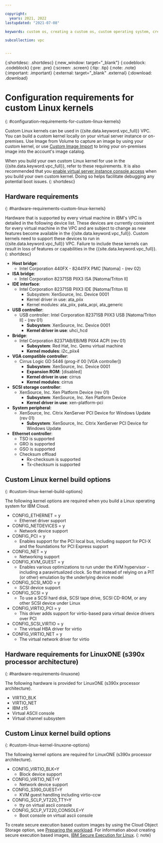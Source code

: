 ```yaml
---

copyright:
  years: 2021, 2022
lastupdated: "2021-07-08"

keywords: custom os, creating a custom os, custom operating system, creating a custom operating system, kernel, custom kernel

subcollection: vpc


---
```


{:shortdesc: .shortdesc}
{:new_window: target="_blank"}
{:codeblock: .codeblock}
{:pre: .pre}
{:screen: .screen}
{:tip: .tip}
{:note: .note}
{:important: .important}
{:external: target="_blank" .external}
{:download: .download}

# Configuration requirements for custom Linux kernels
{: #configuration-requirements-for-custom-linux-kernels}

Custom Linux kernels can be used in {{site.data.keyword.vpc_full}} VPC. You can build a custom kernel locally on your virtual server instance or on-premises. Use Image from Volume to capture an image by using your custom kernel, or use [Custom Image Import](https://test.cloud.ibm.com/docs/vpc?topic=vpc-managing-images#import-custom-image) to bring your on-premises image into the account's image catalog.

When you build your own custom Linux kernel for use in the {{site.data.keyword.vpc_full}}, refer to these requirements. It is also recommended that you [enable virtual server instance console access](/docs/vpc?topic=vpc-vsi_is_connecting_console) when you build your own custom kernel. Doing so helps facilitate debugging any potential boot issues.
{: shortdesc}

## Hardware requirements
{: #hardware-requirements-custom-linux-kernels}

Hardware that is supported by every virtual machine in IBM's VPC is detailed in the following device list. These devices are currently consistent for every virtual machine in the VPC and are subject to change as new features become available in the {{site.data.keyword.vpc_full}}. Custom kernels need to support these devices to run in {{site.data.keyword.vpc_full}} VPC. Failure to include these kernels can result in loss of features or capabilities in the {{site.data.keyword.vpc_full}}.
{: shortdesc}

- **Host bridge**:
   - Intel Corporation 440FX - 82441FX PMC [Natoma] - (rev 02)
- **ISA bridge**:
   - Intel Corporation 82371SB PIIX3 ISA [Natoma/Triton II]
- **IDE interface**:
   - Intel Corporation 82371SB PIIX3 IDE [Natoma/Triton II]
      - Subsystem: XenSource, Inc. Device 0001
      - Kernel driver in use: ata_piix
      - Kernel modules: ata_piix, pata_acpi, ata_generic
- **USB controller**:
   - USB controller: Intel Corporation 82371SB PIIX3 USB [Natoma/Triton II] - (rev 01)
      - **Subsystem**: XenSource, Inc. Device 0001
      - **Kernel driver in use**: uhci_hcd
- **Bridge**:
   - Intel Corporation 82371AB/EB/MB PIIX4 ACPI (rev 01)
      - **Subsystem**: Red Hat, Inc. Qemu virtual machine
      - **Kernel modules**: i2c_piix4
- **VGA compatible controller**:
   - Cirrus Logic GD 5446 (prog-if 00 [VGA controller])
      - **Subsystem**: XenSource, Inc. Device 0001
      - **Expansion ROM**: [disabled]
      - **Kernel driver in use**: cirrus
      - **Kernel modules**: cirrus
- **SCSI storage controller**:
   - XenSource, Inc. Xen Platform Device (rev 01)
      - **Subsystem**: XenSource, Inc. Xen Platform Device
      - **Kernel driver in use**: xen-platform-pci
- **System peripheral**:
   - XenSource, Inc. Citrix XenServer PCI Device for Windows Update (rev 01)
      - **Subsystem**: XenSource, Inc. Citrix XenServer PCI Device for Windows Update
- **Ethernet controller**:
   - TSO is supported
   - GRO is supported
   - GSO is supported
   - Checksum offload
      - Rx-checksum is supported
      - Tx-checksum is supported

## Custom Linux kernel build options
{: #custom-linux-kernel-build-options}

The following kernel options are required when you build a Linux operating system for IBM Cloud.

- CONFIG_ETHERNET = y
   - Ethernet driver support
- CONFIG_NETDEVICES = y
   - Network device support
- CONFIG_PCI = y
   - Enables support for the PCI local bus, including support for PCI-X and the foundations for PCI Express support
- CONFIG_NET = y
   - Networking support
- CONFIG_KVM_GUEST = y
   - Enables various optimizations to run under the KVM hypervisor - including a paravirtualized clock. So that instead of relying on a PIT (or other) emulation by the underlying device model
- CONFIG_SCSI_MOD = y
   - SCSI device support
- CONFIG_SCSI = y
   - To use a SCSI hard disk, SCSI tape drive, SCSI CD-ROM, or any other SCSI device under Linux
- CONFIG_VIRTIO_PCI = y
   - This driver adds support for virtio-based para virtual device drivers over PCI
- CONFIG_SCSI_VIRTIO = y
   - The virtual HBA driver for virtio
- CONFIG_VIRTIO_NET = y
   - The virtual network driver for virtio


## Hardware requirements for LinuxONE (s390x processor architecture)   
{: #hardware-requirements-linuxone}

The following hardware is provided for LinuxONE (s390x processor architecture).

- VIRTIO_BLK
- VIRTIO_NET
- IBM z15
- Virtual ASCII console
- Virtual channel subsystem

## Custom Linux kernel build options
{: #custom-linux-kernel-linuxone-options}

The following kernel options are required for LinuxONE (s390x processor architecture).

- CONFIG_VIRTIO_BLK=Y
   - Block device support
- CONFIG_VIRTIO_NET=Y
   - Network device support
- CONFIG_S390_GUEST=Y
   - KVM guest handling including virtio-ccw
- CONFIG_SCLP_VT220_TTY=Y
   - tty on virtual ascii console
- CONFIG_SCLP_VT220_CONSOLE=Y
   - Boot console on virtual ascii console

To create secure execution based custom images by using the Cloud Object Storage option, see [Preparing the workload](https://www.ibm.com/docs/en/linux-on-systems?topic=tasks-prepare-workload). For information about creating secure execution based images, [IBM Secure Execution for Linux](https://www.ibm.com/docs/en/linux-on-systems?topic=overview-introducing-secure-execution-linux).
{: note}
